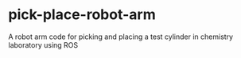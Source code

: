 # pick-place-robot-arm
A robot arm code for picking and placing a test cylinder in chemistry laboratory using ROS
